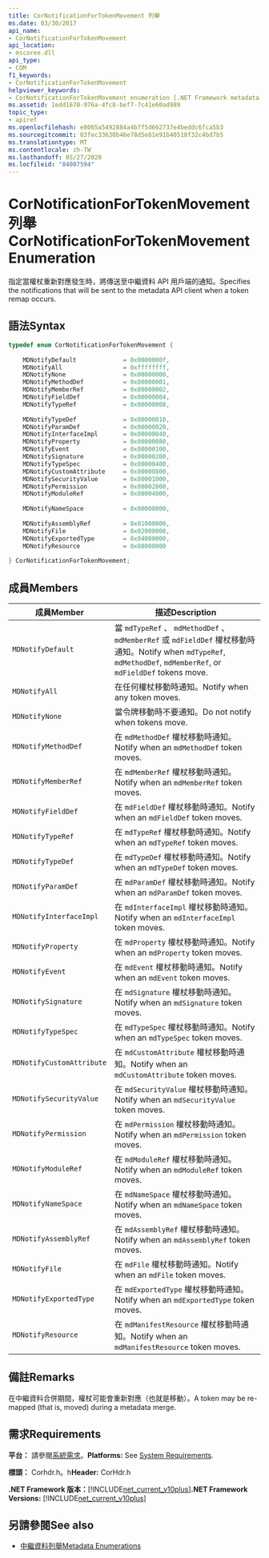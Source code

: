 ```yaml
---
title: CorNotificationForTokenMovement 列舉
ms.date: 03/30/2017
api_name:
- CorNotificationForTokenMovement
api_location:
- mscoree.dll
api_type:
- COM
f1_keywords:
- CorNotificationForTokenMovement
helpviewer_keywords:
- CorNotificationForTokenMovement enumeration [.NET Framework metadata]
ms.assetid: 1edd1670-976a-4fc8-bef7-7c41e60ad989
topic_type:
- apiref
ms.openlocfilehash: e8065a5492884a4b7f5d662737e4beddc6fca5b3
ms.sourcegitcommit: 03fec33630b46e78d5e81e91b40518f32c4bd7b5
ms.translationtype: MT
ms.contentlocale: zh-TW
ms.lasthandoff: 05/27/2020
ms.locfileid: "84007594"
---
```

# <a name="cornotificationfortokenmovement-enumeration"></a><span data-ttu-id="d3f8e-102">CorNotificationForTokenMovement 列舉</span><span class="sxs-lookup"><span data-stu-id="d3f8e-102">CorNotificationForTokenMovement Enumeration</span></span>
<span data-ttu-id="d3f8e-103">指定當權杖重新對應發生時，將傳送至中繼資料 API 用戶端的通知。</span><span class="sxs-lookup"><span data-stu-id="d3f8e-103">Specifies the notifications that will be sent to the metadata API client when a token remap occurs.</span></span>  
  
## <a name="syntax"></a><span data-ttu-id="d3f8e-104">語法</span><span class="sxs-lookup"><span data-stu-id="d3f8e-104">Syntax</span></span>  
  
```cpp  
typedef enum CorNotificationForTokenMovement {  
  
    MDNotifyDefault             = 0x0000000f,  
    MDNotifyAll                 = 0xffffffff,  
    MDNotifyNone                = 0x00000000,  
    MDNotifyMethodDef           = 0x00000001,  
    MDNotifyMemberRef           = 0x00000002,  
    MDNotifyFieldDef            = 0x00000004,  
    MDNotifyTypeRef             = 0x00000008,  
  
    MDNotifyTypeDef             = 0x00000010,  
    MDNotifyParamDef            = 0x00000020,  
    MDNotifyInterfaceImpl       = 0x00000040,  
    MDNotifyProperty            = 0x00000080,  
    MDNotifyEvent               = 0x00000100,  
    MDNotifySignature           = 0x00000200,  
    MDNotifyTypeSpec            = 0x00000400,  
    MDNotifyCustomAttribute     = 0x00000800,  
    MDNotifySecurityValue       = 0x00001000,  
    MDNotifyPermission          = 0x00002000,  
    MDNotifyModuleRef           = 0x00004000,  
  
    MDNotifyNameSpace           = 0x00008000,  
  
    MDNotifyAssemblyRef         = 0x01000000,  
    MDNotifyFile                = 0x02000000,  
    MDNotifyExportedType        = 0x04000000,  
    MDNotifyResource            = 0x08000000  
  
} CorNotificationForTokenMovement;  
```  
  
## <a name="members"></a><span data-ttu-id="d3f8e-105">成員</span><span class="sxs-lookup"><span data-stu-id="d3f8e-105">Members</span></span>  
  
|<span data-ttu-id="d3f8e-106">成員</span><span class="sxs-lookup"><span data-stu-id="d3f8e-106">Member</span></span>|<span data-ttu-id="d3f8e-107">描述</span><span class="sxs-lookup"><span data-stu-id="d3f8e-107">Description</span></span>|  
|------------|-----------------|  
|`MDNotifyDefault`|<span data-ttu-id="d3f8e-108">當 `mdTypeRef` 、 `mdMethodDef` 、 `mdMemberRef` 或 `mdFieldDef` 權杖移動時通知。</span><span class="sxs-lookup"><span data-stu-id="d3f8e-108">Notify when `mdTypeRef`, `mdMethodDef`, `mdMemberRef`, or `mdFieldDef` tokens move.</span></span>|  
|`MDNotifyAll`|<span data-ttu-id="d3f8e-109">在任何權杖移動時通知。</span><span class="sxs-lookup"><span data-stu-id="d3f8e-109">Notify when any token moves.</span></span>|  
|`MDNotifyNone`|<span data-ttu-id="d3f8e-110">當令牌移動時不要通知。</span><span class="sxs-lookup"><span data-stu-id="d3f8e-110">Do not notify when tokens move.</span></span>|  
|`MDNotifyMethodDef`|<span data-ttu-id="d3f8e-111">在 `mdMethodDef` 權杖移動時通知。</span><span class="sxs-lookup"><span data-stu-id="d3f8e-111">Notify when an `mdMethodDef` token moves.</span></span>|  
|`MDNotifyMemberRef`|<span data-ttu-id="d3f8e-112">在 `mdMemberRef` 權杖移動時通知。</span><span class="sxs-lookup"><span data-stu-id="d3f8e-112">Notify when an `mdMemberRef` token moves.</span></span>|  
|`MDNotifyFieldDef`|<span data-ttu-id="d3f8e-113">在 `mdFieldDef` 權杖移動時通知。</span><span class="sxs-lookup"><span data-stu-id="d3f8e-113">Notify when an `mdFieldDef` token moves.</span></span>|  
|`MDNotifyTypeRef`|<span data-ttu-id="d3f8e-114">在 `mdTypeRef` 權杖移動時通知。</span><span class="sxs-lookup"><span data-stu-id="d3f8e-114">Notify when an `mdTypeRef` token moves.</span></span>|  
|`MDNotifyTypeDef`|<span data-ttu-id="d3f8e-115">在 `mdTypeDef` 權杖移動時通知。</span><span class="sxs-lookup"><span data-stu-id="d3f8e-115">Notify when an `mdTypeDef` token moves.</span></span>|  
|`MDNotifyParamDef`|<span data-ttu-id="d3f8e-116">在 `mdParamDef` 權杖移動時通知。</span><span class="sxs-lookup"><span data-stu-id="d3f8e-116">Notify when an `mdParamDef` token moves.</span></span>|  
|`MDNotifyInterfaceImpl`|<span data-ttu-id="d3f8e-117">在 `mdInterfaceImpl` 權杖移動時通知。</span><span class="sxs-lookup"><span data-stu-id="d3f8e-117">Notify when an `mdInterfaceImpl` token moves.</span></span>|  
|`MDNotifyProperty`|<span data-ttu-id="d3f8e-118">在 `mdProperty` 權杖移動時通知。</span><span class="sxs-lookup"><span data-stu-id="d3f8e-118">Notify when an `mdProperty` token moves.</span></span>|  
|`MDNotifyEvent`|<span data-ttu-id="d3f8e-119">在 `mdEvent` 權杖移動時通知。</span><span class="sxs-lookup"><span data-stu-id="d3f8e-119">Notify when an `mdEvent` token moves.</span></span>|  
|`MDNotifySignature`|<span data-ttu-id="d3f8e-120">在 `mdSignature` 權杖移動時通知。</span><span class="sxs-lookup"><span data-stu-id="d3f8e-120">Notify when an `mdSignature` token moves.</span></span>|  
|`MDNotifyTypeSpec`|<span data-ttu-id="d3f8e-121">在 `mdTypeSpec` 權杖移動時通知。</span><span class="sxs-lookup"><span data-stu-id="d3f8e-121">Notify when an `mdTypeSpec` token moves.</span></span>|  
|`MDNotifyCustomAttribute`|<span data-ttu-id="d3f8e-122">在 `mdCustomAttribute` 權杖移動時通知。</span><span class="sxs-lookup"><span data-stu-id="d3f8e-122">Notify when an `mdCustomAttribute` token moves.</span></span>|  
|`MDNotifySecurityValue`|<span data-ttu-id="d3f8e-123">在 `mdSecurityValue` 權杖移動時通知。</span><span class="sxs-lookup"><span data-stu-id="d3f8e-123">Notify when an `mdSecurityValue` token moves.</span></span>|  
|`MDNotifyPermission`|<span data-ttu-id="d3f8e-124">在 `mdPermission` 權杖移動時通知。</span><span class="sxs-lookup"><span data-stu-id="d3f8e-124">Notify when an `mdPermission` token moves.</span></span>|  
|`MDNotifyModuleRef`|<span data-ttu-id="d3f8e-125">在 `mdModuleRef` 權杖移動時通知。</span><span class="sxs-lookup"><span data-stu-id="d3f8e-125">Notify when an `mdModuleRef` token moves.</span></span>|  
|`MDNotifyNameSpace`|<span data-ttu-id="d3f8e-126">在 `mdNameSpace` 權杖移動時通知。</span><span class="sxs-lookup"><span data-stu-id="d3f8e-126">Notify when an `mdNameSpace` token moves.</span></span>|  
|`MDNotifyAssemblyRef`|<span data-ttu-id="d3f8e-127">在 `mdAssemblyRef` 權杖移動時通知。</span><span class="sxs-lookup"><span data-stu-id="d3f8e-127">Notify when an `mdAssemblyRef` token moves.</span></span>|  
|`MDNotifyFile`|<span data-ttu-id="d3f8e-128">在 `mdFile` 權杖移動時通知。</span><span class="sxs-lookup"><span data-stu-id="d3f8e-128">Notify when an `mdFile` token moves.</span></span>|  
|`MDNotifyExportedType`|<span data-ttu-id="d3f8e-129">在 `mdExportedType` 權杖移動時通知。</span><span class="sxs-lookup"><span data-stu-id="d3f8e-129">Notify when an `mdExportedType` token moves.</span></span>|  
|`MDNotifyResource`|<span data-ttu-id="d3f8e-130">在 `mdManifestResource` 權杖移動時通知。</span><span class="sxs-lookup"><span data-stu-id="d3f8e-130">Notify when an `mdManifestResource` token moves.</span></span>|  
  
## <a name="remarks"></a><span data-ttu-id="d3f8e-131">備註</span><span class="sxs-lookup"><span data-stu-id="d3f8e-131">Remarks</span></span>  
 <span data-ttu-id="d3f8e-132">在中繼資料合併期間，權杖可能會重新對應（也就是移動）。</span><span class="sxs-lookup"><span data-stu-id="d3f8e-132">A token may be re-mapped (that is, moved) during a metadata merge.</span></span>  
  
## <a name="requirements"></a><span data-ttu-id="d3f8e-133">需求</span><span class="sxs-lookup"><span data-stu-id="d3f8e-133">Requirements</span></span>  
 <span data-ttu-id="d3f8e-134">**平台：** 請參閱[系統需求](../../get-started/system-requirements.md)。</span><span class="sxs-lookup"><span data-stu-id="d3f8e-134">**Platforms:** See [System Requirements](../../get-started/system-requirements.md).</span></span>  
  
 <span data-ttu-id="d3f8e-135">**標頭：** Corhdr.h。h</span><span class="sxs-lookup"><span data-stu-id="d3f8e-135">**Header:** CorHdr.h</span></span>  
  
 <span data-ttu-id="d3f8e-136">**.NET Framework 版本：**[!INCLUDE[net_current_v10plus](../../../../includes/net-current-v10plus-md.md)]</span><span class="sxs-lookup"><span data-stu-id="d3f8e-136">**.NET Framework Versions:** [!INCLUDE[net_current_v10plus](../../../../includes/net-current-v10plus-md.md)]</span></span>  
  
## <a name="see-also"></a><span data-ttu-id="d3f8e-137">另請參閱</span><span class="sxs-lookup"><span data-stu-id="d3f8e-137">See also</span></span>

- [<span data-ttu-id="d3f8e-138">中繼資料列舉</span><span class="sxs-lookup"><span data-stu-id="d3f8e-138">Metadata Enumerations</span></span>](metadata-enumerations.md)

